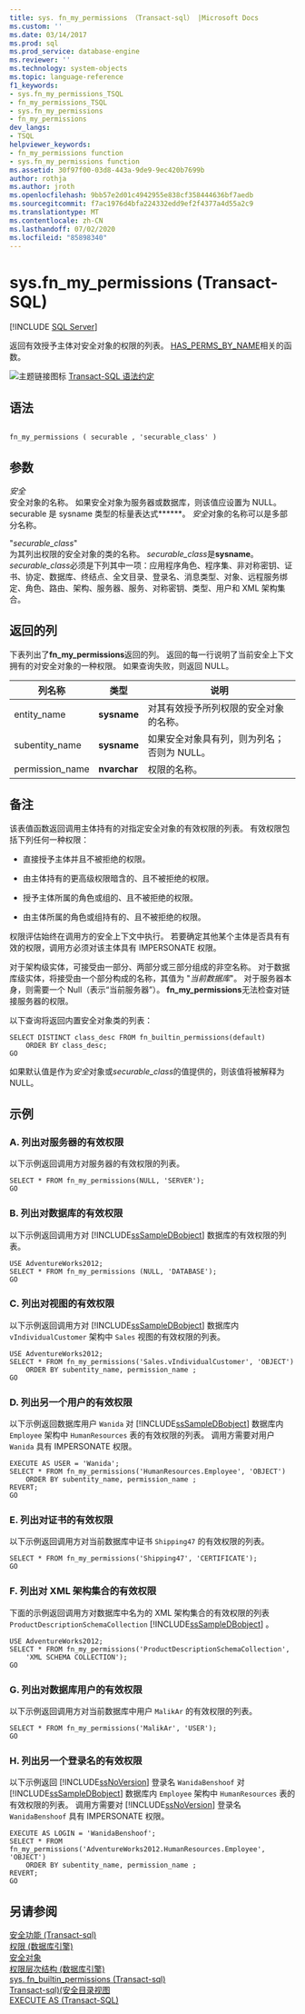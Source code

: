 ```yaml
---
title: sys. fn_my_permissions （Transact-sql） |Microsoft Docs
ms.custom: ''
ms.date: 03/14/2017
ms.prod: sql
ms.prod_service: database-engine
ms.reviewer: ''
ms.technology: system-objects
ms.topic: language-reference
f1_keywords:
- sys.fn_my_permissions_TSQL
- fn_my_permissions_TSQL
- sys.fn_my_permissions
- fn_my_permissions
dev_langs:
- TSQL
helpviewer_keywords:
- fn_my_permissions function
- sys.fn_my_permissions function
ms.assetid: 30f97f00-03d8-443a-9de9-9ec420b7699b
author: rothja
ms.author: jroth
ms.openlocfilehash: 9bb57e2d01c4942955e838cf358444636bf7aedb
ms.sourcegitcommit: f7ac1976d4bfa224332edd9ef2f4377a4d55a2c9
ms.translationtype: MT
ms.contentlocale: zh-CN
ms.lasthandoff: 07/02/2020
ms.locfileid: "85898340"
---
```

# <a name="sysfn_my_permissions-transact-sql"></a>sys.fn_my_permissions (Transact-SQL)
[!INCLUDE [SQL Server](../../includes/applies-to-version/sqlserver.md)]

  返回有效授予主体对安全对象的权限的列表。 [HAS_PERMS_BY_NAME](../../t-sql/functions/has-perms-by-name-transact-sql.md)相关的函数。  
  
 ![主题链接图标](../../database-engine/configure-windows/media/topic-link.gif "“主题链接”图标") [Transact-SQL 语法约定](../../t-sql/language-elements/transact-sql-syntax-conventions-transact-sql.md)  
  
## <a name="syntax"></a>语法  
  
```  
  
fn_my_permissions ( securable , 'securable_class' )  
```  
  
## <a name="arguments"></a>参数  
 *安全*  
 安全对象的名称。 如果安全对象为服务器或数据库，则该值应设置为 NULL。 securable 是 sysname 类型的标量表达式******。 *安全*对象的名称可以是多部分名称。  
  
 "*securable_class*"  
 为其列出权限的安全对象的类的名称。 *securable_class*是**sysname**。 *securable_class*必须是下列其中一项：应用程序角色、程序集、非对称密钥、证书、协定、数据库、终结点、全文目录、登录名、消息类型、对象、远程服务绑定、角色、路由、架构、服务器、服务、对称密钥、类型、用户和 XML 架构集合。  
  
## <a name="columns-returned"></a>返回的列  
 下表列出了**fn_my_permissions**返回的列。 返回的每一行说明了当前安全上下文拥有的对安全对象的一种权限。 如果查询失败，则返回 NULL。  
  
|列名称|类型|说明|  
|-----------------|----------|-----------------|  
|entity_name|**sysname**|对其有效授予所列权限的安全对象的名称。|  
|subentity_name|**sysname**|如果安全对象具有列，则为列名；否则为 NULL。|  
|permission_name|**nvarchar**|权限的名称。|  
  
## <a name="remarks"></a>备注  
 该表值函数返回调用主体持有的对指定安全对象的有效权限的列表。 有效权限包括下列任何一种权限：  
  
-   直接授予主体并且不被拒绝的权限。  
  
-   由主体持有的更高级权限暗含的、且不被拒绝的权限。  
  
-   授予主体所属的角色或组的、且不被拒绝的权限。  
  
-   由主体所属的角色或组持有的、且不被拒绝的权限。  
  
 权限评估始终在调用方的安全上下文中执行。 若要确定其他某个主体是否具有有效的权限，调用方必须对该主体具有 IMPERSONATE 权限。  
  
 对于架构级实体，可接受由一部分、两部分或三部分组成的非空名称。 对于数据库级实体，将接受由一个部分构成的名称，其值为 "*当前数据库*"。 对于服务器本身，则需要一个 Null（表示“当前服务器”）。 **fn_my_permissions**无法检查对链接服务器的权限。  
  
 以下查询将返回内置安全对象类的列表：  
  
```  
SELECT DISTINCT class_desc FROM fn_builtin_permissions(default)  
    ORDER BY class_desc;  
GO  
```  
  
 如果默认值是作为*安全*对象或*securable_class*的值提供的，则该值将被解释为 NULL。  
  
## <a name="examples"></a>示例  
  
### <a name="a-listing-effective-permissions-on-the-server"></a>A. 列出对服务器的有效权限  
 以下示例返回调用方对服务器的有效权限的列表。  
  
```  
SELECT * FROM fn_my_permissions(NULL, 'SERVER');  
GO  
```  
  
### <a name="b-listing-effective-permissions-on-the-database"></a>B. 列出对数据库的有效权限  
 以下示例返回调用方对 [!INCLUDE[ssSampleDBobject](../../includes/sssampledbobject-md.md)] 数据库的有效权限的列表。  
  
```  
USE AdventureWorks2012;  
SELECT * FROM fn_my_permissions (NULL, 'DATABASE');  
GO  
```  
  
### <a name="c-listing-effective-permissions-on-a-view"></a>C. 列出对视图的有效权限  
 以下示例返回调用方对 [!INCLUDE[ssSampleDBobject](../../includes/sssampledbobject-md.md)] 数据库内 `vIndividualCustomer` 架构中 `Sales` 视图的有效权限的列表。  
  
```  
USE AdventureWorks2012;  
SELECT * FROM fn_my_permissions('Sales.vIndividualCustomer', 'OBJECT')   
    ORDER BY subentity_name, permission_name ;   
GO   
```  
  
### <a name="d-listing-effective-permissions-of-another-user"></a>D. 列出另一个用户的有效权限  
 以下示例返回数据库用户 `Wanida` 对 [!INCLUDE[ssSampleDBobject](../../includes/sssampledbobject-md.md)] 数据库内 `Employee` 架构中 `HumanResources` 表的有效权限的列表。 调用方需要对用户 `Wanida` 具有 IMPERSONATE 权限。  
  
```  
EXECUTE AS USER = 'Wanida';  
SELECT * FROM fn_my_permissions('HumanResources.Employee', 'OBJECT')   
    ORDER BY subentity_name, permission_name ;    
REVERT;  
GO  
```  
  
### <a name="e-listing-effective-permissions-on-a-certificate"></a>E. 列出对证书的有效权限  
 以下示例返回调用方对当前数据库中证书 `Shipping47` 的有效权限的列表。  
  
```  
SELECT * FROM fn_my_permissions('Shipping47', 'CERTIFICATE');  
GO  
```  
  
### <a name="f-listing-effective-permissions-on-an-xml-schema-collection"></a>F. 列出对 XML 架构集合的有效权限  
 下面的示例返回调用方对数据库中名为的 XML 架构集合的有效权限的列表 `ProductDescriptionSchemaCollection` [!INCLUDE[ssSampleDBobject](../../includes/sssampledbobject-md.md)] 。  
  
```  
USE AdventureWorks2012;  
SELECT * FROM fn_my_permissions('ProductDescriptionSchemaCollection',  
    'XML SCHEMA COLLECTION');  
GO  
```  
  
### <a name="g-listing-effective-permissions-on-a-database-user"></a>G. 列出对数据库用户的有效权限  
 以下示例返回调用方对当前数据库中用户 `MalikAr` 的有效权限的列表。  
  
```  
SELECT * FROM fn_my_permissions('MalikAr', 'USER');  
GO  
```  
  
### <a name="h-listing-effective-permissions-of-another-login"></a>H. 列出另一个登录名的有效权限  
 以下示例返回 [!INCLUDE[ssNoVersion](../../includes/ssnoversion-md.md)] 登录名 `WanidaBenshoof` 对 [!INCLUDE[ssSampleDBobject](../../includes/sssampledbobject-md.md)] 数据库内 `Employee` 架构中 `HumanResources` 表的有效权限的列表。 调用方需要对 [!INCLUDE[ssNoVersion](../../includes/ssnoversion-md.md)] 登录名 `WanidaBenshoof` 具有 IMPERSONATE 权限。  
  
```  
EXECUTE AS LOGIN = 'WanidaBenshoof';  
SELECT * FROM fn_my_permissions('AdventureWorks2012.HumanResources.Employee', 'OBJECT')   
    ORDER BY subentity_name, permission_name ;    
REVERT;  
GO  
```  
  
## <a name="see-also"></a>另请参阅  
 [安全功能 &#40;Transact-sql&#41;](../../t-sql/functions/security-functions-transact-sql.md)   
 [权限 &#40;数据库引擎&#41;](../../relational-databases/security/permissions-database-engine.md)   
 [安全对象](../../relational-databases/security/securables.md)   
 [权限层次结构 &#40;数据库引擎&#41;](../../relational-databases/security/permissions-hierarchy-database-engine.md)   
 [sys. fn_builtin_permissions &#40;Transact-sql&#41;](../../relational-databases/system-functions/sys-fn-builtin-permissions-transact-sql.md)   
 [Transact-sql&#41;&#40;安全目录视图](../../relational-databases/system-catalog-views/security-catalog-views-transact-sql.md)   
 [EXECUTE AS (Transact-SQL)](../../t-sql/statements/execute-as-transact-sql.md)  
  
  
